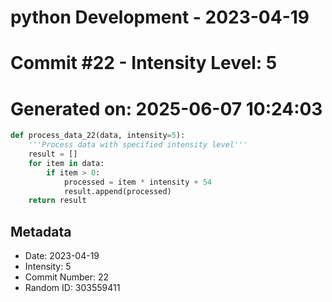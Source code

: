 ﻿# python Development - 2023-04-19
# Commit #22 - Intensity Level: 5
# Generated on: 2025-06-07 10:24:03
```python
def process_data_22(data, intensity=5):
    '''Process data with specified intensity level'''
    result = []
    for item in data:
        if item > 0:
            processed = item * intensity + 54
            result.append(processed)
    return result
```
## Metadata
- Date: 2023-04-19
- Intensity: 5
- Commit Number: 22
- Random ID: 303559411
